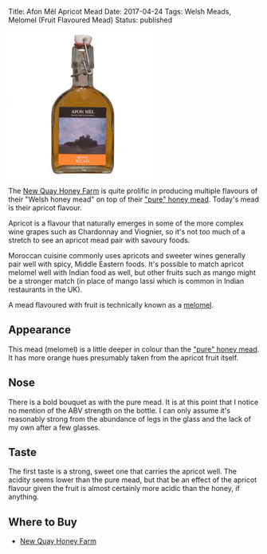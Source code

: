 Title: Afon Mêl Apricot Mead
Date: 2017-04-24
Tags: Welsh Meads, Melomel (Fruit Flavoured Mead)
Status: published

![](/images/afon-mel-apricot.jpg)


The [New Quay Honey Farm](/new-quay-honey-farm/) is quite prolific in
producing multiple flavours of their "Welsh honey mead" on top of
their ["pure" honey mead](/new-quay-honey-farm-afon-mel-honey-mead/).
Today's mead is their apricot flavour.

<!-- PELICAN_END_SUMMARY -->

Apricot is a flavour that naturally emerges in some of the more complex wine
grapes such as Chardonnay and Viognier, so it's not too much of a stretch to
see an apricot mead pair with savoury foods.

Moroccan cuisine commonly uses apricots and sweeter wines generally pair well
with spicy, Middle Eastern foods. It's possible to match apricot melomel well
with Indian food as well, but other fruits such as mango might be a stronger
match (in place of mango lassi which is common in Indian restaurants in the UK).

A mead flavoured with fruit is technically known as a
[melomel](/types-of-mead/).

## Appearance

This mead (melomel) is a little deeper in colour than the
["pure" honey mead](/new-quay-honey-farm-afon-mel-honey-mead/). It has more
orange hues presumably taken from the apricot fruit itself.

## Nose

There is a bold bouquet as with the pure mead. It is at this point that I
notice no mention of the ABV strength on the bottle. I can only assume it's
reasonably strong from the abundance of legs in the glass and the lack of my
own after a few glasses.

## Taste

The first taste is a strong, sweet one that carries the apricot well. The
acidity seems lower than the pure mead, but that be an effect of the apricot
flavour given the fruit is almost certainly more acidic than the honey, if
anything.

## Where to Buy

* [New Quay Honey Farm](http://www.thehoneyfarm.co.uk/catalog_view.php?id=22)
